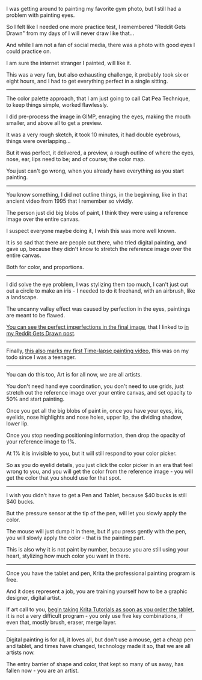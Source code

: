 I was getting around to painting my favorite gym photo,
but I still had a problem with painting eyes.

So I felt like I needed one more practice test,
I remembered "Reddit Gets Drawn" from my days of I will never draw like that...

And while I am not a fan of social media,
there was a photo with good eyes I could practice on.

I am sure the internet stranger I painted,
will like it.

This was a very fun, but also exhausting challenge,
it probably took six or eight hours, and I had to get everything perfect in a single sitting.

---

The color palette approach, that I am just going to call Cat Pea Technique,
to keep things simple, worked flawlessly.

I did pre-process the image in GIMP,
enraging the eyes, making the mouth smaller, and above all to get a preview.

It was a very rough sketch,
it took 10 minutes, it had double eyebrows, things were overlapping...

But it was perfect,
it delivered, a preview, a rough outline of where the eyes, nose, ear, lips need to be; and of course; the color map.

You just can't go wrong,
when you already have everything as you start painting.

---

You know something, I did not outline things,
in the beginning, like in that ancient video from 1995 that I remember so vividly.

The person just did big blobs of paint,
I think they were using a reference image over the entire canvas.

I suspect everyone maybe doing it,
I wish this was more well known.

It is so sad that there are people out there,
who tried digital painting, and gave up, because they didn't know to stretch the reference image over the entire canvas.

Both for color,
and proportions.

---

I did solve the eye problem, I was stylizing them too much,
I can't just cut out a circle to make an iris - I needed to do it freehand, with an airbrush, like a landscape.

The uncanny valley effect was caused by perfection in the eyes,
paintings are meant to be flawed.

[You can see the perfect imperfections in the final image][1],
that I linked to [in my Reddit Gets Drawn post][2].

---

Finally, [this also marks my first Time-lapse painting video][3],
this was on my todo since I was a teenager.

---

You can do this too, Art is for all now,
we are all artists.

You don't need hand eye coordination,
you don't need to use grids, just stretch out the reference image over your entire canvas, and set opacity to 50% and start painting.

Once you get all the big blobs of paint in,
once you have your eyes, iris, eyelids, nose highlights and nose holes, upper lip, the dividing shadow, lower lip.

Once you stop needing positioning information,
then drop the opacity of your reference image to 1%.

At 1% it is invisible to you,
but it will still respond to your color picker.

So as you do eyelid details, you just click the color picker in an era that feel wrong to you,
and you will get the color from the reference image - you will get the color that you should use for that spot.

---

I wish you didn't have to get a Pen and Tablet,
because $40 bucks is still $40 bucks.

But the pressure sensor at the tip of the pen,
will let you slowly apply the color.

The mouse will just dump it in there,
but if you press gently with the pen, you will slowly apply the color - that is the painting part.

This is also why it is not paint by number,
because you are still using your heart, stylizing how much color you want in there.

---

Once you have the tablet and pen,
Krita the professional painting program is free.

And it does represent a job,
you are training yourself how to be a graphic designer, digital artist.

If art call to you, [begin taking Krita Tutorials as soon as you order the tablet][4],
it is not a very difficult program - you only use five key combinations, if even that, mostly brush, eraser, merge layer.

---

Digital painting is for all, it loves all, but don't use a mouse, get a cheap pen and tablet,
and times have changed, technology made it so, that we are all artists now.

The entry barrier of shape and color,
that kept so many of us away, has fallen now - you are an artist.



[1]: https://i.redd.it/z5mi09fmkih81.jpg
[2]: https://www.reddit.com/r/redditgetsdrawn/comments/sqo6j4/comment/hwple88/?utm_source=share&utm_medium=web2x&context=3
[3]: https://youtu.be/wjDkF7moCh0
[4]: https://www.youtube.com/results?search_query=Krita+Tutorial
